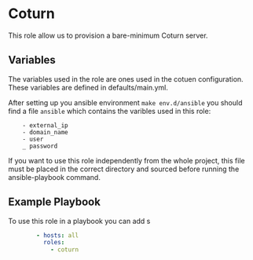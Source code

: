 # Coturn

This role allow us to provision a bare-minimum Coturn server.

## Variables

The variables used in the role are ones used in the cotuen configuration. These variables are defined in defaults/main.yml.

After setting up you ansible environment `make env.d/ansible` you should find a file `ansible` which contains the varibles used in this role:

        - external_ip
        - domain_name
        - user
        _ password

If you want to use this role independently from the whole project, this file must be placed in the correct directory and sourced before running the ansible-playbook command.

## Example Playbook

To use this role in a playbook you can add
s
```yaml
        - hosts: all
          roles:
            - coturn
```
